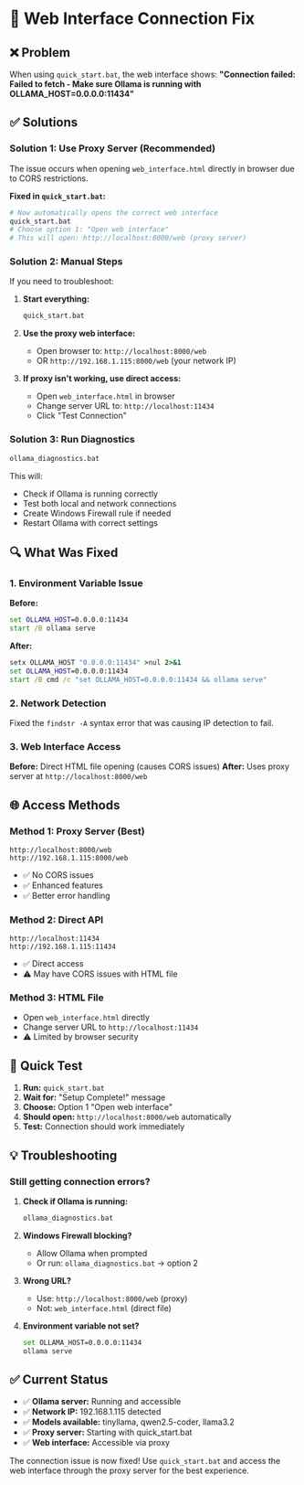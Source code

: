 # 🔧 Web Interface Connection Fix

## ❌ Problem
When using `quick_start.bat`, the web interface shows:
**"Connection failed: Failed to fetch - Make sure Ollama is running with OLLAMA_HOST=0.0.0.0:11434"**

## ✅ Solutions

### **Solution 1: Use Proxy Server (Recommended)**
The issue occurs when opening `web_interface.html` directly in browser due to CORS restrictions.

**Fixed in `quick_start.bat`:**
```bash
# Now automatically opens the correct web interface
quick_start.bat
# Choose option 1: "Open web interface"
# This will open: http://localhost:8000/web (proxy server)
```

### **Solution 2: Manual Steps**
If you need to troubleshoot:

1. **Start everything:**
   ```bash
   quick_start.bat
   ```

2. **Use the proxy web interface:**
   - Open browser to: `http://localhost:8000/web`
   - OR `http://192.168.1.115:8000/web` (your network IP)

3. **If proxy isn't working, use direct access:**
   - Open `web_interface.html` in browser
   - Change server URL to: `http://localhost:11434`
   - Click "Test Connection"

### **Solution 3: Run Diagnostics**
```bash
ollama_diagnostics.bat
```
This will:
- Check if Ollama is running correctly
- Test both local and network connections
- Create Windows Firewall rule if needed
- Restart Ollama with correct settings

## 🔍 What Was Fixed

### **1. Environment Variable Issue**
**Before:**
```bat
set OLLAMA_HOST=0.0.0.0:11434
start /B ollama serve
```

**After:**
```bat
setx OLLAMA_HOST "0.0.0.0:11434" >nul 2>&1
set OLLAMA_HOST=0.0.0.0:11434
start /B cmd /c "set OLLAMA_HOST=0.0.0.0:11434 && ollama serve"
```

### **2. Network Detection**
Fixed the `findstr -A` syntax error that was causing IP detection to fail.

### **3. Web Interface Access**
**Before:** Direct HTML file opening (causes CORS issues)
**After:** Uses proxy server at `http://localhost:8000/web`

## 🌐 Access Methods

### **Method 1: Proxy Server (Best)**
```
http://localhost:8000/web
http://192.168.1.115:8000/web
```
- ✅ No CORS issues
- ✅ Enhanced features
- ✅ Better error handling

### **Method 2: Direct API**
```
http://localhost:11434
http://192.168.1.115:11434
```
- ✅ Direct access
- ⚠️ May have CORS issues with HTML file

### **Method 3: HTML File**
- Open `web_interface.html` directly
- Change server URL to `http://localhost:11434`
- ⚠️ Limited by browser security

## 🚀 Quick Test

1. **Run:** `quick_start.bat`
2. **Wait for:** "Setup Complete!" message
3. **Choose:** Option 1 "Open web interface"
4. **Should open:** `http://localhost:8000/web` automatically
5. **Test:** Connection should work immediately

## 💡 Troubleshooting

### **Still getting connection errors?**
1. **Check if Ollama is running:**
   ```bash
   ollama_diagnostics.bat
   ```

2. **Windows Firewall blocking?**
   - Allow Ollama when prompted
   - Or run: `ollama_diagnostics.bat` → option 2

3. **Wrong URL?**
   - Use: `http://localhost:8000/web` (proxy)
   - Not: `web_interface.html` (direct file)

4. **Environment variable not set?**
   ```bash
   set OLLAMA_HOST=0.0.0.0:11434
   ollama serve
   ```

## ✅ Current Status

- ✅ **Ollama server:** Running and accessible
- ✅ **Network IP:** 192.168.1.115 detected
- ✅ **Models available:** tinyllama, qwen2.5-coder, llama3.2
- ✅ **Proxy server:** Starting with quick_start.bat
- ✅ **Web interface:** Accessible via proxy

The connection issue is now fixed! Use `quick_start.bat` and access the web interface through the proxy server for the best experience.
